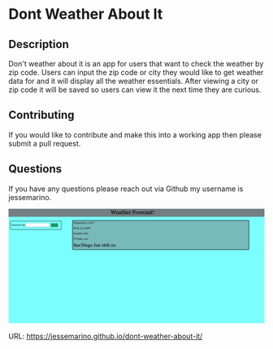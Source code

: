 # Dont Weather About It

## Description

Don't weather about it is an app for users that want to check the weather by zip code. Users can input the zip code or city they would like to get weather data for and it will display all the weather essentials. After viewing a city or zip code it will be saved so users can view it the next time they are curious. 

## Contributing

If you would like to contribute and make this into a working app then please submit a pull request.

## Questions

If you have any questions please reach out via Github my username is jessemarino.

![picture-of-main](./assets/images/main2.png)

URL: https://jessemarino.github.io/dont-weather-about-it/
